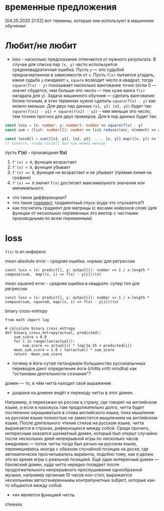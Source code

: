 # временные предложения

[04.25.2020 21:52]
вот термины, которые они используют в машинном обучении:

# Любит/не любит
- loss - насколько предсказание отличается от нужного результата. В случае для списка пар `(x, y)` часто используется среднеквадратичная ошибка. Пусть `y` — это судьбой предначертанное в зависимости от `x`. Пусть `f(x)` пытается угадать, какая судьба `y` ожидаеет `x`, `square` возводит число в квадрат, тогда `square(f(x) - y)` показывает насколько вангование точно (если 0 — значит сбудется, чем больше это число — тем хуже ванга `f(x)` нагадала для `y`). Задача машинного обучния — сделать вангование более точным, в этих терминах нужно сделать `square(f(x) - y)` как можно меньше. Для двух пар данных `(x1, y1) (x2, y2)` будет так: `square(f(x1) - y1) + square(f(x2) - y2)` - чем меньше это число, тем точнее прогноз для двух примеров. Для `N` пар данных будет так:
```ts
const loss = (x: number, y: number): number => square(f(x) - y)
const sum = (list: number[]): number => list.reduce((acc, element) => acc + element, 0)

const lossAll = sum([[x1, y1], [x2, y2], ..., [x, y]].map(([x, y]) => loss(x, y)))
// хочется, чтобы lossAll был как можно меньше
```

пусть **f'(x)** - производная **f(x)**
1. `f'(x) > 0`, функция возрастает
2. `f'(x) < 0`, функция убывает
3. `f'(x) == 0`, функция не возрастает и не убывает (прямая линия на графике)
4. `f'(x) == 0` значит `f(x)` достигает максимального значения или минимального.

- что такое дифференциал?
- что такое [градиент](https://en.wikipedia.org/wiki/Gradient), градиентный спуск (куда что спускается?)
- как посчитать градиент для матрицы (с весами нейронов слоя) (для функции от нескольких переменных это вектор с частными производными по всем переменным)


# loss
`f(x)` is an инференс

mean absolute error - средняя ошибка. нормас для регрессии
```
const loss = (x: predict[], y: output[]): number => 1 / x.length * compose(sum,  map((x, i) => f(x) - y[i]))(x)
```
mean squared error - средняя ошибка в квадрате. супер топ для регрессии
```
const loss = (x: predict[], y: output[]): number => 1 / x.length * compose(sum, squared, map((x, i) => f(x) - y[i]))(x)
```

binary cross-entropy
```
from math import log
 
# calculate binary cross entropy
def binary_cross_entropy(actual, predicted):
	sum_score = 0.0
	for i in range(len(actual)):
		sum_score += actual[i] * log(1e-15 + predicted[i])
	mean_sum_score = 1.0 / len(actual) * sum_score
	return -mean_sum_score
```


- почему в йога-сутре патанджали большинство русскоязычных переводов дают определение йоги (chitta vritti nirodha) как "остановки деятельности сознания"?



домен — то, в чём читта находит своё выражение

- дхарана на домене ведёт к переходу читты в этот домен.

Например, я переезжаю из россии в страну, где говорят на английском языке, и если я нахожусь там продолжительно долго, читта будет постепенно окрашиваться в слова английского языка, пока мышление на русском языке полностью не заместится мышлением на английском языке. После длительного чтения стихов на русском языке, читта выражается в строках, рифмующихся между собой. Среди прочего, интересным оказался шахматный домен, который был открыт случайно после нескольких дней непрерывной игры по несколько часов ежедневно — поток читты тогда был речью на русском языке, перемешиваясь иногда с образом случайной позиции на доске, где автоматически просчитывались варианты, подобно тому, как я делаю это во время игры с реальной позицией. Ещё один интересный домен — баховский домен, куда читта нередко попадает после продолжительного непрерывного прослушивания однообразной музыки, например органная 10 часов нон-стоп; выражается несколькими автосгенереннымы контрапунктных subject, которые как-то общаются между собой.

- «я» является функцией читты


cheeses


